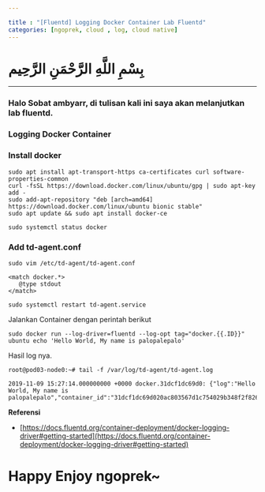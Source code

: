 ```yaml
---

title : "[Fluentd] Logging Docker Container Lab Fluentd"
categories: [ngoprek, cloud , log, cloud native]
---
```

# بِسْمِ اللَّهِ الرَّحْمَنِ الرَّحِيم
---

### Halo Sobat ambyarr, di tulisan kali ini saya akan melanjutkan lab fluentd.

### Logging Docker Container


### Install docker
```shell
sudo apt install apt-transport-https ca-certificates curl software-properties-common
curl -fsSL https://download.docker.com/linux/ubuntu/gpg | sudo apt-key add -
sudo add-apt-repository "deb [arch=amd64] https://download.docker.com/linux/ubuntu bionic stable"
sudo apt update && sudo apt install docker-ce

sudo systemctl status docker
```
### Add td-agent.conf
```shell
sudo vim /etc/td-agent/td-agent.conf

<match docker.*>
   @type stdout
</match>
```
```shell
sudo systemctl restart td-agent.service
```

Jalankan Container dengan perintah berikut

```shell
sudo docker run --log-driver=fluentd --log-opt tag="docker.{{.ID}}" ubuntu echo 'Hello World, My name is palopalepalo'
```

Hasil log nya.
```shell
root@pod03-node0:~# tail -f /var/log/td-agent/td-agent.log

2019-11-09 15:27:14.000000000 +0000 docker.31dcf1dc69d0: {"log":"Hello World, My name is palopalepalo","container_id":"31dcf1dc69d020ac803567d1c754029b348f2f826468ee918dcf14decb4ed2d3","container_name":"/flamboyant_bell","source":"stdout"}
```

**Referensi**
* [https://docs.fluentd.org/container-deployment/docker-logging-driver#getting-started](https://docs.fluentd.org/container-deployment/docker-logging-driver#getting-started)

# Happy Enjoy ngoprek~
